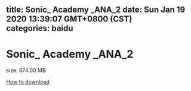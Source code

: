 
title: Sonic_ Academy _ANA_2
date: Sun Jan 19 2020 13:39:07 GMT+0800 (CST)    
categories: baidu
---

# Sonic_ Academy _ANA_2
size: 674.00 MB
 
 

[How to download](https://bpcam.bemobtrk.com/go/2ceec3aa-1ca2-46d6-b9ff-aaa5c184517c?jno=5032)